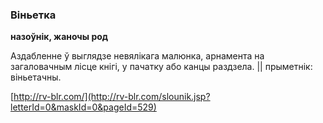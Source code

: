 ### Віньетка
**назоўнік, жаночы род**

Аздабленне ў выглядзе невялікага малюнка, арнамента на загаловачным лісце кнігі, у пачатку або канцы раздзела. || прыметнік: віньетачны.

<a rel="author">[http://rv-blr.com/](http://rv-blr.com/slounik.jsp?letterId=0&maskId=0&pageId=529)</a>
